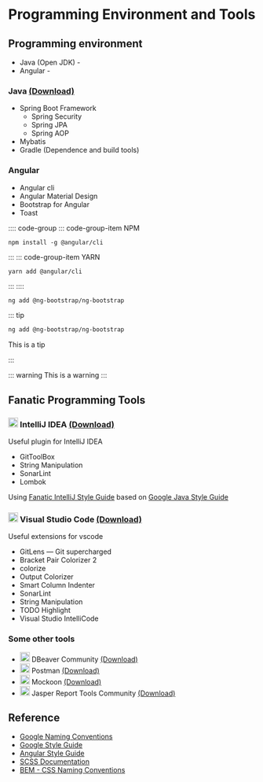 # Programming Environment and Tools

## Programming environment

- Java (Open JDK) - <Badge type="tip" text="v17.0.1" vertical="middle" />
- Angular - <Badge type="tip" text="v13.1.1" vertical="middle" />

### Java [(Download)](https://jdk.java.net/17/)

- Spring Boot Framework
  - Spring Security
  - Spring JPA
  - Spring AOP
- Mybatis
- Gradle (Dependence and build tools)

### Angular

- Angular cli <Badge type="tip" text="v11.2.17" vertical="middle" />
- Angular Material Design <Badge type="tip" text="v13.1.1" vertical="middle" />
- Bootstrap for Angular <Badge type="tip" text="v11.0.0" vertical="middle" />
- Toast

:::: code-group
::: code-group-item NPM

```bash:no-line-numbers
npm install -g @angular/cli
```

:::
::: code-group-item YARN

```bash:no-line-numbers
yarn add @angular/cli
```

:::
::::

```bash
ng add @ng-bootstrap/ng-bootstrap
```

::: tip

```bash
ng add @ng-bootstrap/ng-bootstrap
```

This is a tip

:::

::: warning
This is a warning
:::
## Fanatic Programming Tools

### <img src="~@assets/images/IntelliJ_IDEA_Icon.png" alt="drawing" width="20"/> IntelliJ IDEA [(Download)](https://www.jetbrains.com/idea/download)

Useful plugin for IntelliJ IDEA

- GitToolBox
- String Manipulation
- SonarLint
- Lombok

Using <a href="~@assets/images/intellij-java-fanatic-style.xml" download>Fanatic IntelliJ Style Guide</a> based on [Google Java Style Guide](https://google.github.io/styleguide/javaguide.html)

### <img src="~@assets/images/Visual_Studio_Code_icon.png" alt="drawing" width="20"/> Visual Studio Code [(Download)](https://code.visualstudio.com/download)

Useful extensions for vscode

- GitLens — Git supercharged
- Bracket Pair Colorizer 2
- colorize
- Output Colorizer
- Smart Column Indenter
- SonarLint
- String Manipulation
- TODO Highlight
- Visual Studio IntelliCode

### Some other tools

- <img src="~@assets/images/DBeaver_logo.png" alt="drawing" width="20"/> DBeaver Community [(Download)](https://dbeaver.io/download/)
- <img src="~@assets/images/Postman_logo.png" alt="drawing" width="20"/> Postman [(Download)](https://www.postman.com/downloads/)
- <img src="~@assets/images/Mockoon_logo.png" alt="drawing" width="20"/> Mockoon [(Download)](https://mockoon.com/download/)
- <img src="~@assets/images/Jaspersoft_logo.jpg" alt="drawing" width="20"/> Jasper Report Tools Community [(Download)](https://community.jaspersoft.com/download)

## Reference

- [Google Naming Conventions](https://cloud.google.com/apis/design/naming_convention)
- [Google Style Guide](https://google.github.io/styleguide/)
- [Angular Style Guide](https://angular.io/guide/styleguide)
- [SCSS Documentation](https://sass-lang.com/documentation)
- [BEM - CSS Naming Conventions](http://getbem.com/)
